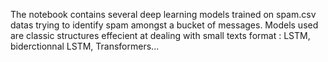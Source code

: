 The notebook contains several deep learning models trained on spam.csv datas trying to identify spam amongst a bucket of messages.
Models used are classic structures effecient at dealing with small texts format : LSTM, biderctionnal LSTM, Transformers...
